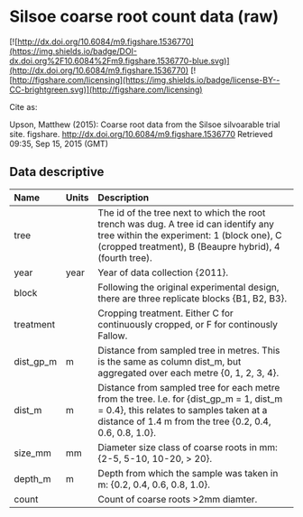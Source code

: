 # Silsoe coarse root count data (raw)

[![http://dx.doi.org/10.6084/m9.figshare.1536770](https://img.shields.io/badge/DOI-dx.doi.org%2F10.6084%2Fm9.figshare.1536770-blue.svg)](http://dx.doi.org/10.6084/m9.figshare.1536770)
[![http://figshare.com/licensing](https://img.shields.io/badge/license-BY--CC-brightgreen.svg)](http://figshare.com/licensing)

Cite as:

Upson, Matthew (2015): Coarse root data from the Silsoe silvoarable trial site. figshare.
http://dx.doi.org/10.6084/m9.figshare.1536770
Retrieved 09:35, Sep 15, 2015 (GMT)

## Data descriptive

|Name|Units|Description|
|:---|:---|:---|
|tree|| The id of the tree next to which the root trench was dug. A tree id can identify any tree within the experiment: 1 (block one), C (cropped treatment), B (Beaupre hybrid), 4 (fourth tree).|
|year| year |Year of data collection {2011}.|
|block|| Following the original experimental design, there are three replicate blocks {B1, B2, B3}.|
|treatment|| Cropping treatment. Either C for continuously cropped, or F for continously Fallow.|
|dist_gp_m| m |Distance from sampled tree in metres. This is the same as column dist_m, but aggregated over each metre {0, 1, 2, 3, 4}.|
|dist_m| m |Distance from sampled tree for each metre from the tree. I.e. for {dist_gp_m = 1, dist_m = 0.4}, this relates to samples taken at a distance of 1.4 m from the tree {0.2, 0.4, 0.6, 0.8, 1.0}.|
|size_mm| mm | Diameter size class of coarse roots in mm: {2-5, 5-10, 10-20, > 20}.|
|depth_m| m | Depth from which the sample was taken in m: {0.2, 0.4, 0.6, 0.8, 1.0}.|
|count|| Count of coarse roots >2mm diamter.|